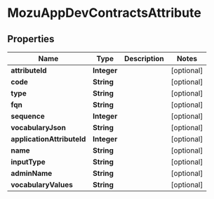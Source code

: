
# MozuAppDevContractsAttribute

## Properties
Name | Type | Description | Notes
------------ | ------------- | ------------- | -------------
**attributeId** | **Integer** |  |  [optional]
**code** | **String** |  |  [optional]
**type** | **String** |  |  [optional]
**fqn** | **String** |  |  [optional]
**sequence** | **Integer** |  |  [optional]
**vocabularyJson** | **String** |  |  [optional]
**applicationAttributeId** | **Integer** |  |  [optional]
**name** | **String** |  |  [optional]
**inputType** | **String** |  |  [optional]
**adminName** | **String** |  |  [optional]
**vocabularyValues** | **String** |  |  [optional]



